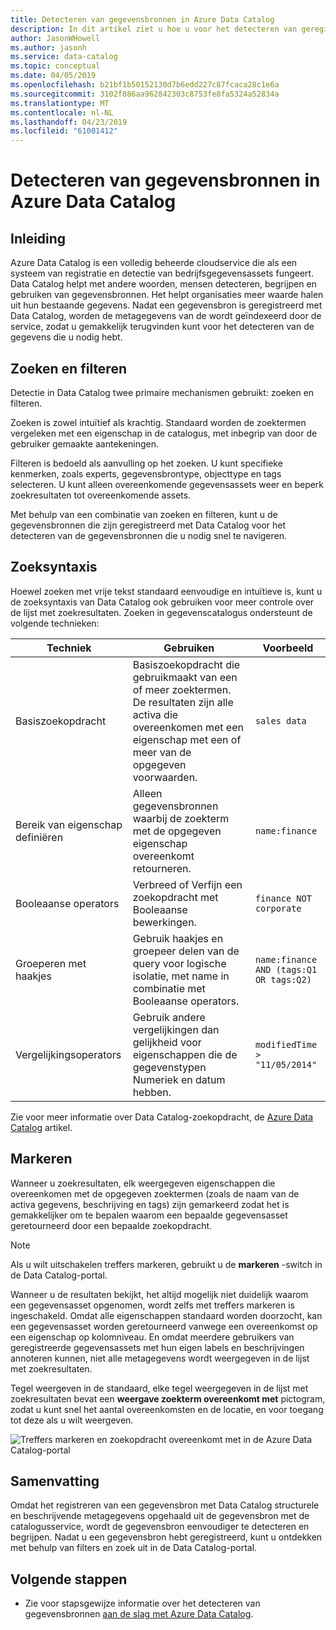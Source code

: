 ```yaml
---
title: Detecteren van gegevensbronnen in Azure Data Catalog
description: In dit artikel ziet u hoe u voor het detecteren van geregistreerde gegevensassets met Azure Data Catalog, met inbegrip van zoeken en filteren met behulp van de treffers markeren mogelijkheden van de Azure Data Catalog-portal.
author: JasonWHowell
ms.author: jasonh
ms.service: data-catalog
ms.topic: conceptual
ms.date: 04/05/2019
ms.openlocfilehash: b21bf1b50152130d7b6edd227c87fcaca28c1e6a
ms.sourcegitcommit: 3102f886aa962842303c8753fe8fa5324a52834a
ms.translationtype: MT
ms.contentlocale: nl-NL
ms.lasthandoff: 04/23/2019
ms.locfileid: "61001412"
---
```

# <a name="how-to-discover-data-sources-in-azure-data-catalog"></a>Detecteren van gegevensbronnen in Azure Data Catalog

## <a name="introduction"></a>Inleiding

Azure Data Catalog is een volledig beheerde cloudservice die als een systeem van registratie en detectie van bedrijfsgegevensassets fungeert. Data Catalog helpt met andere woorden, mensen detecteren, begrijpen en gebruiken van gegevensbronnen. Het helpt organisaties meer waarde halen uit hun bestaande gegevens. Nadat een gegevensbron is geregistreerd met Data Catalog, worden de metagegevens van de wordt geïndexeerd door de service, zodat u gemakkelijk terugvinden kunt voor het detecteren van de gegevens die u nodig hebt.

## <a name="searching-and-filtering"></a>Zoeken en filteren

Detectie in Data Catalog twee primaire mechanismen gebruikt: zoeken en filteren.

Zoeken is zowel intuïtief als krachtig. Standaard worden de zoektermen vergeleken met een eigenschap in de catalogus, met inbegrip van door de gebruiker gemaakte aantekeningen.

Filteren is bedoeld als aanvulling op het zoeken. U kunt specifieke kenmerken, zoals experts, gegevensbrontype, objecttype en tags selecteren. U kunt alleen overeenkomende gegevensassets weer en beperk zoekresultaten tot overeenkomende assets.

Met behulp van een combinatie van zoeken en filteren, kunt u de gegevensbronnen die zijn geregistreerd met Data Catalog voor het detecteren van de gegevensbronnen die u nodig snel te navigeren.

## <a name="search-syntax"></a>Zoeksyntaxis

Hoewel zoeken met vrije tekst standaard eenvoudige en intuïtieve is, kunt u de zoeksyntaxis van Data Catalog ook gebruiken voor meer controle over de lijst met zoekresultaten. Zoeken in gegevenscatalogus ondersteunt de volgende technieken:

| Techniek | Gebruiken | Voorbeeld |
| --- | --- | --- |
| Basiszoekopdracht |Basiszoekopdracht die gebruikmaakt van een of meer zoektermen. De resultaten zijn alle activa die overeenkomen met een eigenschap met een of meer van de opgegeven voorwaarden. |`sales data` |
| Bereik van eigenschap definiëren |Alleen gegevensbronnen waarbij de zoekterm met de opgegeven eigenschap overeenkomt retourneren. |`name:finance` |
| Booleaanse operators |Verbreed of Verfijn een zoekopdracht met Booleaanse bewerkingen. |`finance NOT corporate` |
| Groeperen met haakjes |Gebruik haakjes en groepeer delen van de query voor logische isolatie, met name in combinatie met Booleaanse operators. |`name:finance AND (tags:Q1 OR tags:Q2)` |
| Vergelijkingsoperators |Gebruik andere vergelijkingen dan gelijkheid voor eigenschappen die de gegevenstypen Numeriek en datum hebben. |`modifiedTime > "11/05/2014"` |

Zie voor meer informatie over Data Catalog-zoekopdracht, de [Azure Data Catalog](/rest/api/datacatalog/#search-syntax-reference) artikel.

## <a name="hit-highlighting"></a>Markeren

Wanneer u zoekresultaten, elk weergegeven eigenschappen die overeenkomen met de opgegeven zoektermen (zoals de naam van de activa gegevens, beschrijving en tags) zijn gemarkeerd zodat het is gemakkelijker om te bepalen waarom een bepaalde gegevensasset geretourneerd door een bepaalde zoekopdracht.

> [!NOTE]
> Als u wilt uitschakelen treffers markeren, gebruikt u de **markeren** -switch in de Data Catalog-portal.

Wanneer u de resultaten bekijkt, het altijd mogelijk niet duidelijk waarom een gegevensasset opgenomen, wordt zelfs met treffers markeren is ingeschakeld. Omdat alle eigenschappen standaard worden doorzocht, kan een gegevensasset worden geretourneerd vanwege een overeenkomst op een eigenschap op kolomniveau. En omdat meerdere gebruikers van geregistreerde gegevensassets met hun eigen labels en beschrijvingen annoteren kunnen, niet alle metagegevens wordt weergegeven in de lijst met zoekresultaten.

Tegel weergeven in de standaard, elke tegel weergegeven in de lijst met zoekresultaten bevat een **weergave zoekterm overeenkomt met** pictogram, zodat u kunt snel het aantal overeenkomsten en de locatie, en voor toegang tot deze als u wilt weergeven.

 ![Treffers markeren en zoekopdracht overeenkomt met in de Azure Data Catalog-portal](./media/data-catalog-how-to-discover/search-matches.png)

## <a name="summary"></a>Samenvatting

Omdat het registreren van een gegevensbron met Data Catalog structurele en beschrijvende metagegevens opgehaald uit de gegevensbron met de catalogusservice, wordt de gegevensbron eenvoudiger te detecteren en begrijpen. Nadat u een gegevensbron hebt geregistreerd, kunt u ontdekken met behulp van filters en zoek uit in de Data Catalog-portal.

## <a name="next-steps"></a>Volgende stappen

* Zie voor stapsgewijze informatie over het detecteren van gegevensbronnen [aan de slag met Azure Data Catalog](data-catalog-get-started.md).
